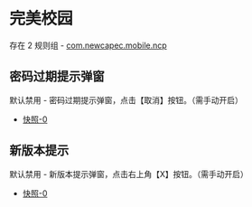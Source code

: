 # 完美校园

存在 2 规则组 - [com.newcapec.mobile.ncp](/src/apps/com.newcapec.mobile.ncp.ts)

## 密码过期提示弹窗

默认禁用 - 密码过期提示弹窗，点击【取消】按钮。（需手动开启）

- [快照-0](https://i.gkd.li/import/12843399)

## 新版本提示

默认禁用 - 新版本提示弹窗，点击右上角【X】按钮。（需手动开启）

- [快照-0](https://i.gkd.li/import/12843377)
